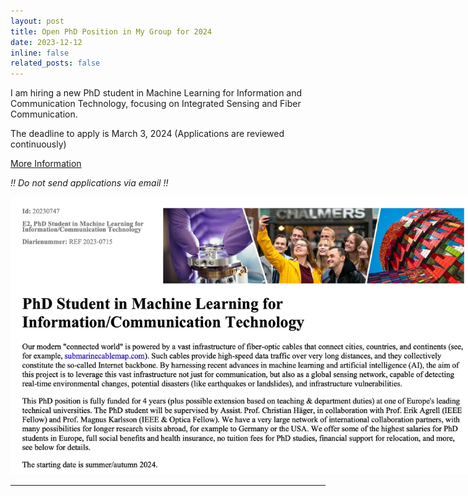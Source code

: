 ```yaml
---
layout: post
title: Open PhD Position in My Group for 2024 
date: 2023-12-12
inline: false
related_posts: false
---
```


I am hiring a new PhD student in Machine Learning for Information and Communication Technology, focusing on Integrated Sensing and Fiber Communication. 

The deadline to apply is March 3, 2024 (Applications are reviewed continuously)

[More Information](https://www.chalmers.se/en/about-chalmers/work-with-us/vacancies/?rmpage=job&rmjob=12395&rmlang=EN) 

*!! Do not send applications via email !!*

<center>
<img src="/assets/img/haeger_phd1.jpg" style="max-width: 750px;">
</center>

***

